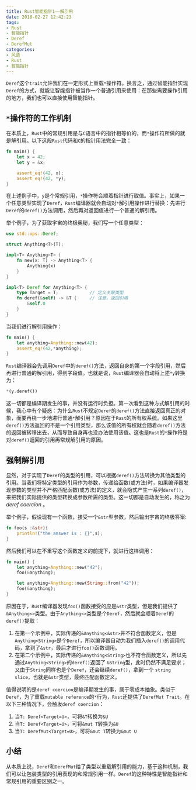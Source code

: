 ```yaml
---
title: Rust智能指针1——解引用
date: 2018-02-27 12:42:23
tags:
- Rust
- 智能指针
- Deref
- DerefMut
categories:
- 风语
- Rust
- 智能指针
---
```


`Deref`这个`trait`允许我们在一定形式上重载`*`操作符。换言之，通过智能指针实现`Deref`的方式，就能让智能指针被当作一个普通引用来使用：在那些需要操作引用的地方，我们也可以直接使用智能指针。

## `*`操作符的工作机制

在本质上，`Rust`中的常规引用是与`C`语言中的指针相等价的，而`*`操作符所做的就是解引用。以下这段`Rust`代码和`C`的指针用法完全一致：
```Rust
fn main() {
    let x = 42;
    let y = &x;

    assert_eq!(42, x);
    assert_eq!(42, *y);
}
```
在上述例子中，`y`是个常规引用，`*`操作符会顺着指针进行取值。事实上，如果一个任意类型实现了`Deref`，`Rust`编译器就会自动对`*`解引用操作进行替换：先进行`Deref`的`deref()`方法调用，然后再对返回值进行一个普通的解引用。

举个例子，为了获取宇宙的终极奥秘，我们写一个任意类型：
<!--more-->
```Rust
use std::ops::Deref;

struct Anything<T>(T);

impl<T> Anything<T> {
    fn new(x: T) -> Anything<T> {
        Anything(x)
    }
}

impl<T> Deref for Anything<T> {
    type Target = T;            // 定义关联类型
    fn deref(&self) -> &T {     // 注意，返回引用
        &self.0
    }
}
```
当我们进行解引用操作：
```Rust
fn main() {
    let anything=Anything::new(42);
    assert_eq!(42,*anything);
}
```
`Rust`编译器会先调用`Deref`中的`deref()`方法，返回自身的第一个字段引用，然后再进行普通的解引用，得到字段值。也就是说，`Rust`编译器会自动将上述`*y`转换为：
```Rust
*(y.deref())
```
这一切都是编译期发生的事，并没有运行时负担。第一次看到这种方式解引用的时候，我心中有个疑惑：为什么`Rust`不规定`Deref`的`deref()`方法直接返回真正的对象，而要再绕一步地进行普通`*`解引用？原因在于`Rust`的所有权系统。如果这里`deref()`方法返回的不是一个引用类型，那么该值的所有权就会随着`deref()`方法的返回被转移出去，从而导致自身再也没办法使用该值。这也是`Rust`的`*`操作符是对`deref()`返回的引用再常规解引用的原因。

## 强制解引用

显然，对于实现了`Deref`的类型的引用，可以根据`deref()`方法转换为其他类型的引用。当我们将特定类型的引用作为参数，传递给函数(或方法)时，如果编译器发现参数的类型并不严格匹配函数(或方法)的定义，就会隐式产生一系列`deref()`，来把我们实际提供的类型转换成参数所需的类型。这一切都是自动发生的，称之为 *deref coercion* 。

举个例子，假设现有一个函数，接受一个`&str`型参数，然后输出宇宙的终极答案:
```Rust
fn foo(s :&str){
    println!("the answer is : {}",s);
}
```
然后我们可以在不重写这个函数定义的前提下，就进行这样调用：
```Rust
fn main() {
    let anything=Anything::new("42");
    foo(&anything);

    let anything=Anything::new(String::from("42"));
    foo(&anything);
}
```
原因在于，`Rust`编译器发现`foo()`函数接受的应是`&str`类型，但是我们提供了`&Anything<>`类型。由于`Anything<>`类型是个`Deref`，然后就会顺着`Deref`的`deref()`提取：
1. 在第一个示例中，实际传递的`&Anything<&str>`并不符合函数定义，但是`Anything<String>`是个`Deref`，所以编译器自动为我们插入`deref()`的调用代码，拿到了`&str`，最后才进行`foo()`函数调用。
2. 在第二个示例中，实际传递的`&Anything<String>`也不符合函数定义，所以先通过`Anything<String>`的`deref()`返回了 `&String`型，此时仍然不满足要求；又由于`String`同样也是个`Deref`，还会继续`deref()`，拿到一个 `string slice`，也就是`&str`类型，最终匹配函数定义。

值得说明的是`deref coercion`是编译期发生的事，属于零成本抽象。类似于`Deref`，为了重载`mutable reference`的`*`行为，`Rust`还提供了`DerefMut Trait`。在以下三种情况下，会触发`deref coercion`：
1. 当`T: Deref<Target=U>`，可将`&T`转换为`&U`
2. 当`T: Deref<Target=U>`，可将`&mut T`转换为`&U` 
3. 当`T: DerefMut<Target=U>`，可将`&mut T`转换为`&mut U` 

## 小结

从本质上说，`Deref`和`DerefMut`给了类型以重载解引用的能力，基于这种机制，我们可以让包装类型的引用表现的和常规引用一样。`Deref`的这种特性是智能指针和常规引用的重要区别之一。
